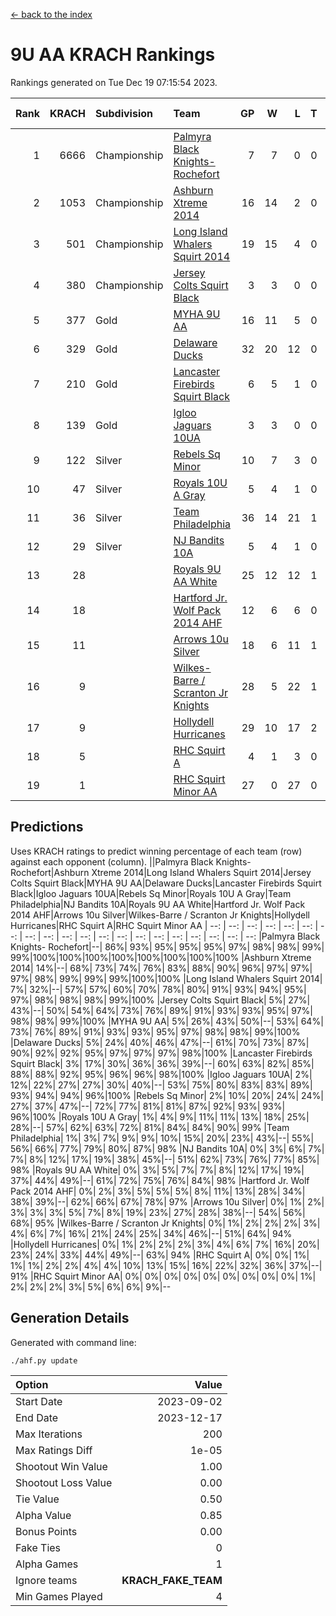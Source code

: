 [<- back to the index](readme.md)
# 9U AA KRACH Rankings
Rankings generated on Tue Dec 19 07:15:54 2023.

Rank|KRACH|Subdivision|Team|GP|W|L|T|OTW|OTL|SoS|Exp Wins|Win Diff
---:|---:|:---|:---|---:|---:|---:|---:|---:|---:|---:|---:|---:
1|6666|Championship|[Palmyra Black Knights- Rochefort](https://gamesheetstats.com/seasons/3659/teams/140260/schedule)|7|7|0|0|0|0|135|7.8|-0.0
2|1053|Championship|[Ashburn Xtreme 2014](https://gamesheetstats.com/seasons/3659/teams/140217/schedule)|16|14|2|0|0|0|178|14.9|0.0
3|501|Championship|[Long Island Whalers Squirt 2014](https://gamesheetstats.com/seasons/3659/teams/140221/schedule)|19|15|4|0|1|0|219|15.9|0.0
4|380|Championship|[Jersey Colts Squirt Black](https://gamesheetstats.com/seasons/3659/teams/140254/schedule)|3|3|0|0|0|0|15|3.9|0.0
5|377|Gold|[MYHA 9U AA](https://gamesheetstats.com/seasons/3659/teams/140222/schedule)|16|11|5|0|2|0|256|11.9|0.0
6|329|Gold|[Delaware Ducks](https://gamesheetstats.com/seasons/3659/teams/140218/schedule)|32|20|12|0|0|3|859|20.8|-0.0
7|210|Gold|[Lancaster Firebirds Squirt Black](https://gamesheetstats.com/seasons/3659/teams/140256/schedule)|6|5|1|0|0|0|66|5.9|0.0
8|139|Gold|[Igloo Jaguars 10UA](https://gamesheetstats.com/seasons/3659/teams/140253/schedule)|3|3|0|0|0|0|5|3.9|0.0
9|122|Silver|[Rebels Sq Minor](https://gamesheetstats.com/seasons/3659/teams/140223/schedule)|10|7|3|0|1|1|166|7.9|0.0
10|47|Silver|[Royals 10U A Gray](https://gamesheetstats.com/seasons/3659/teams/140262/schedule)|5|4|1|0|0|0|13|4.9|0.0
11|36|Silver|[Team Philadelphia](https://gamesheetstats.com/seasons/3659/teams/140226/schedule)|36|14|21|1|2|1|583|15.4|0.0
12|29|Silver|[NJ Bandits 10A](https://gamesheetstats.com/seasons/3659/teams/140259/schedule)|5|4|1|0|0|0|10|4.9|0.0
13|28||[Royals 9U AA White](https://gamesheetstats.com/seasons/3659/teams/140225/schedule)|25|12|12|1|0|0|153|13.4|0.0
14|18||[Hartford Jr. Wolf Pack 2014 AHF](https://gamesheetstats.com/seasons/3659/teams/140219/schedule)|12|6|6|0|0|0|125|6.9|0.0
15|11||[Arrows 10u Silver](https://gamesheetstats.com/seasons/3659/teams/140216/schedule)|18|6|11|1|0|0|134|7.4|0.0
16|9||[Wilkes-Barre / Scranton Jr Knights](https://gamesheetstats.com/seasons/3659/teams/140228/schedule)|28|5|22|1|0|1|630|6.4|0.0
17|9||[Hollydell Hurricanes](https://gamesheetstats.com/seasons/3659/teams/140220/schedule)|29|10|17|2|0|0|86|11.9|0.0
18|5||[RHC Squirt A](https://gamesheetstats.com/seasons/3659/teams/140261/schedule)|4|1|3|0|0|0|12|1.9|0.0
19|1||[RHC Squirt Minor AA](https://gamesheetstats.com/seasons/3659/teams/140224/schedule)|27|0|27|0|0|0|98|0.9|0.0

## Predictions
Uses KRACH ratings to predict winning percentage of each team (row) against each opponent (column).
||Palmyra Black Knights- Rochefort|Ashburn Xtreme 2014|Long Island Whalers Squirt 2014|Jersey Colts Squirt Black|MYHA 9U AA|Delaware Ducks|Lancaster Firebirds Squirt Black|Igloo Jaguars 10UA|Rebels Sq Minor|Royals 10U A Gray|Team Philadelphia|NJ Bandits 10A|Royals 9U AA White|Hartford Jr. Wolf Pack 2014 AHF|Arrows 10u Silver|Wilkes-Barre / Scranton Jr Knights|Hollydell Hurricanes|RHC Squirt A|RHC Squirt Minor AA
| --: | --: | --: | --: | --: | --: | --: | --: | --: | --: | --: | --: | --: | --: | --: | --: | --: | --: | --: | --: 
|Palmyra Black Knights- Rochefort|--| 86%| 93%| 95%| 95%| 95%| 97%| 98%| 98%| 99%| 99%|100%|100%|100%|100%|100%|100%|100%|100%
|Ashburn Xtreme 2014| 14%|--| 68%| 73%| 74%| 76%| 83%| 88%| 90%| 96%| 97%| 97%| 97%| 98%| 99%| 99%| 99%|100%|100%
|Long Island Whalers Squirt 2014|  7%| 32%|--| 57%| 57%| 60%| 70%| 78%| 80%| 91%| 93%| 94%| 95%| 97%| 98%| 98%| 98%| 99%|100%
|Jersey Colts Squirt Black|  5%| 27%| 43%|--| 50%| 54%| 64%| 73%| 76%| 89%| 91%| 93%| 93%| 95%| 97%| 98%| 98%| 99%|100%
|MYHA 9U AA|  5%| 26%| 43%| 50%|--| 53%| 64%| 73%| 76%| 89%| 91%| 93%| 93%| 95%| 97%| 98%| 98%| 99%|100%
|Delaware Ducks|  5%| 24%| 40%| 46%| 47%|--| 61%| 70%| 73%| 87%| 90%| 92%| 92%| 95%| 97%| 97%| 97%| 98%|100%
|Lancaster Firebirds Squirt Black|  3%| 17%| 30%| 36%| 36%| 39%|--| 60%| 63%| 82%| 85%| 88%| 88%| 92%| 95%| 96%| 96%| 98%|100%
|Igloo Jaguars 10UA|  2%| 12%| 22%| 27%| 27%| 30%| 40%|--| 53%| 75%| 80%| 83%| 83%| 89%| 93%| 94%| 94%| 96%|100%
|Rebels Sq Minor|  2%| 10%| 20%| 24%| 24%| 27%| 37%| 47%|--| 72%| 77%| 81%| 81%| 87%| 92%| 93%| 93%| 96%|100%
|Royals 10U A Gray|  1%|  4%|  9%| 11%| 11%| 13%| 18%| 25%| 28%|--| 57%| 62%| 63%| 72%| 81%| 84%| 84%| 90%| 99%
|Team Philadelphia|  1%|  3%|  7%|  9%|  9%| 10%| 15%| 20%| 23%| 43%|--| 55%| 56%| 66%| 77%| 79%| 80%| 87%| 98%
|NJ Bandits 10A|  0%|  3%|  6%|  7%|  7%|  8%| 12%| 17%| 19%| 38%| 45%|--| 51%| 62%| 73%| 76%| 77%| 85%| 98%
|Royals 9U AA White|  0%|  3%|  5%|  7%|  7%|  8%| 12%| 17%| 19%| 37%| 44%| 49%|--| 61%| 72%| 75%| 76%| 84%| 98%
|Hartford Jr. Wolf Pack 2014 AHF|  0%|  2%|  3%|  5%|  5%|  5%|  8%| 11%| 13%| 28%| 34%| 38%| 39%|--| 62%| 66%| 67%| 78%| 97%
|Arrows 10u Silver|  0%|  1%|  2%|  3%|  3%|  3%|  5%|  7%|  8%| 19%| 23%| 27%| 28%| 38%|--| 54%| 56%| 68%| 95%
|Wilkes-Barre / Scranton Jr Knights|  0%|  1%|  2%|  2%|  2%|  3%|  4%|  6%|  7%| 16%| 21%| 24%| 25%| 34%| 46%|--| 51%| 64%| 94%
|Hollydell Hurricanes|  0%|  1%|  2%|  2%|  2%|  3%|  4%|  6%|  7%| 16%| 20%| 23%| 24%| 33%| 44%| 49%|--| 63%| 94%
|RHC Squirt A|  0%|  0%|  1%|  1%|  1%|  2%|  2%|  4%|  4%| 10%| 13%| 15%| 16%| 22%| 32%| 36%| 37%|--| 91%
|RHC Squirt Minor AA|  0%|  0%|  0%|  0%|  0%|  0%|  0%|  0%|  0%|  1%|  2%|  2%|  2%|  3%|  5%|  6%|  6%|  9%|--

## Generation Details

Generated with command line:
```
./ahf.py update
```

| Option | Value |
| :----- | ----: |
| Start Date | 2023-09-02 |
| End Date | 2023-12-17 |
| Max Iterations | 200 |
| Max Ratings Diff | 1e-05 |
| Shootout Win Value | 1.00 |
| Shootout Loss Value | 0.00 |
| Tie Value | 0.50 |
| Alpha Value | 0.85 |
| Bonus Points | 0.00 |
| Fake Ties | 0 |
| Alpha Games | 1 |
| Ignore teams | __KRACH_FAKE_TEAM__ |
| Min Games Played | 4 |

